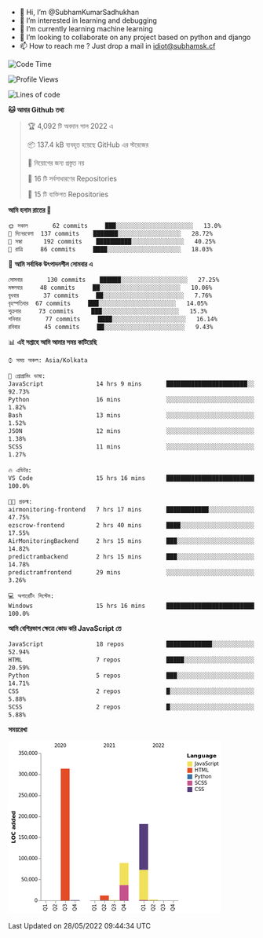 - 👋 Hi, I’m @SubhamKumarSadhukhan
- 👀 I’m interested in learning and debugging
- 🌱 I’m currently learning machine learning
- 💞️ I’m looking to collaborate on any project based on python and django
- 📫 How to reach me ?
      Just drop a mail in idiot@subhamsk.cf

<!---
SubhamKumarSadhukhan/SubhamKumarSadhukhan is a ✨ special ✨ repository because its `README.md` (this file) appears on your GitHub profile.
You can click the Preview link to take a look at your changes.
--->


<!--START_SECTION:waka-->
![Code Time](http://img.shields.io/badge/Code%20Time-511%20hrs%2037%20mins-blue)

![Profile Views](http://img.shields.io/badge/%E0%A6%AA%E0%A7%8D%E0%A6%B0%E0%A7%8B%E0%A6%AB%E0%A6%BE%E0%A6%87%E0%A6%B2%20%E0%A6%A6%E0%A6%B0%E0%A7%8D%E0%A6%B6%E0%A6%A8-2-blue)

![Lines of code](https://img.shields.io/badge/%E0%A6%B9%E0%A7%8D%E0%A6%AF%E0%A6%BE%E0%A6%B2%E0%A7%8B%20%E0%A6%93%E0%A6%AF%E0%A6%BC%E0%A6%BE%E0%A6%B0%E0%A7%8D%E0%A6%B2%E0%A7%8D%E0%A6%A1%20%E0%A6%A5%E0%A7%87%E0%A6%95%E0%A7%87%20%E0%A6%86%E0%A6%AE%E0%A6%BF%20%E0%A6%B2%E0%A6%BF%E0%A6%96%E0%A7%87%E0%A6%9B%E0%A6%BF-600%20Thousand%20%E0%A6%95%E0%A7%8B%E0%A6%A1%E0%A7%87%E0%A6%B0%20%E0%A6%B2%E0%A6%BE%E0%A6%87%E0%A6%A8-blue)

**🐱 আমার Github তথ্য** 

> 🏆 4,092 টি অবদান সাল 2022 এ
 > 
> 📦 137.4 kB ব্যবহৃত হয়েছে GitHub এর স্টরেজের 
 > 
> 🚫 নিয়োগের জন্য প্রস্তুত নয়
 > 
> 📜 16 টি সর্বসাধারণের Repositories 
 > 
> 🔑 15 টি ব্যক্তিগত Repositories  
 > 
**আমি হলাম রাতের 🦉** 

```text
🌞 সকাল       62 commits     ███░░░░░░░░░░░░░░░░░░░░░░   13.0% 
🌆 দিনেরবেলা  137 commits    ███████░░░░░░░░░░░░░░░░░░   28.72% 
🌃 সন্ধা      192 commits    ██████████░░░░░░░░░░░░░░░   40.25% 
🌙 রাত্রি     86 commits     ████░░░░░░░░░░░░░░░░░░░░░   18.03%

```
📅 **আমি সর্বাধিক উৎপাদনশীল সোমবার এ** 

```text
সোমবার       130 commits    ██████░░░░░░░░░░░░░░░░░░░   27.25% 
মঙ্গলবার     48 commits     ██░░░░░░░░░░░░░░░░░░░░░░░   10.06% 
বুধবার       37 commits     ██░░░░░░░░░░░░░░░░░░░░░░░   7.76% 
বৃহস্পতিবার  67 commits     ███░░░░░░░░░░░░░░░░░░░░░░   14.05% 
শুক্রবার     73 commits     ███░░░░░░░░░░░░░░░░░░░░░░   15.3% 
শনিবার       77 commits     ████░░░░░░░░░░░░░░░░░░░░░   16.14% 
রবিবার       45 commits     ██░░░░░░░░░░░░░░░░░░░░░░░   9.43%

```


📊 **এই সপ্তাহে আমি আমার সময় কাটিয়েছি** 

```text
⌚︎ সময় অঞ্চল: Asia/Kolkata

💬 প্রোগ্রামিং ভাষা: 
JavaScript               14 hrs 9 mins       ███████████████████████░░   92.73% 
Python                   16 mins             ░░░░░░░░░░░░░░░░░░░░░░░░░   1.82% 
Bash                     13 mins             ░░░░░░░░░░░░░░░░░░░░░░░░░   1.52% 
JSON                     12 mins             ░░░░░░░░░░░░░░░░░░░░░░░░░   1.38% 
SCSS                     11 mins             ░░░░░░░░░░░░░░░░░░░░░░░░░   1.27%

🔥 এডিটর: 
VS Code                  15 hrs 16 mins      █████████████████████████   100.0%

🐱‍💻 প্রকল্ম: 
airmonitoring-frontend   7 hrs 17 mins       ████████████░░░░░░░░░░░░░   47.75% 
ezscrow-frontend         2 hrs 40 mins       ████░░░░░░░░░░░░░░░░░░░░░   17.55% 
AirMonitoringBackend     2 hrs 15 mins       ███░░░░░░░░░░░░░░░░░░░░░░   14.82% 
predictrambackend        2 hrs 15 mins       ███░░░░░░░░░░░░░░░░░░░░░░   14.78% 
predictramfrontend       29 mins             ░░░░░░░░░░░░░░░░░░░░░░░░░   3.26%

💻 অপারেটিং সিস্টেম: 
Windows                  15 hrs 16 mins      █████████████████████████   100.0%

```

**আমি বেশিরভাগ ক্ষেত্রে কোড করি JavaScript তে** 

```text
JavaScript               18 repos            █████████████░░░░░░░░░░░░   52.94% 
HTML                     7 repos             █████░░░░░░░░░░░░░░░░░░░░   20.59% 
Python                   5 repos             ███░░░░░░░░░░░░░░░░░░░░░░   14.71% 
CSS                      2 repos             █░░░░░░░░░░░░░░░░░░░░░░░░   5.88% 
SCSS                     2 repos             █░░░░░░░░░░░░░░░░░░░░░░░░   5.88%

```


**সময়রেখা**

![Chart not found](https://raw.githubusercontent.com/SubhamKumarSadhukhan/SubhamKumarSadhukhan/main/charts/bar_graph.png) 


 Last Updated on 28/05/2022 09:44:34 UTC
<!--END_SECTION:waka-->
